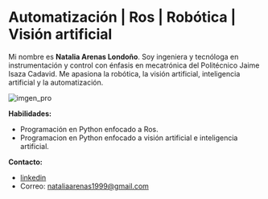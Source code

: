 # Automatización | Ros | Robótica | Visión artificial 

Mi nombre es **Natalia Arenas Londoño**. Soy ingeniera y tecnóloga en instrumentación y control  con énfasis en mecatrónica del Politécnico Jaime Isaza Cadavid. Me apasiona la robótica, la visión artificial, inteligencia artificial y la automatización.

![imgen_pro](https://user-images.githubusercontent.com/71849061/209233740-d41b8f6e-7345-4335-a8ed-4791d2d039e8.jpeg)


**Habilidades:**

- Programación en Python enfocado a Ros.
- Programacion en Python enfocado a visión artificial e inteligencia artificial.

**Contacto:**

- [linkedin](www.linkedin.com/in/natalia-arenas-londoño)
- Correo: nataliaarenas1999@gmail.com
